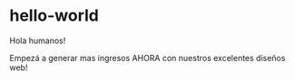 # hello-world

  Hola humanos! 
  
  Empezá a generar mas ingresos AHORA con nuestros excelentes diseños web!
